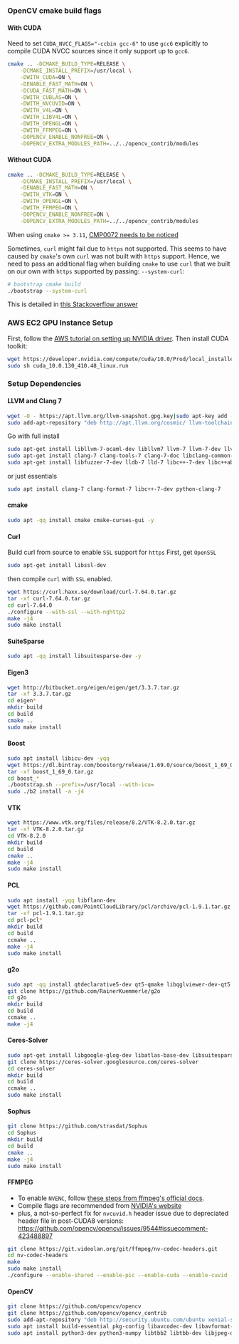 ### OpenCV cmake build flags
#### With CUDA
Need to set `CUDA_NVCC_FLAGS="-ccbin gcc-6"` to use `gcc6` explicitly to compile CUDA NVCC sources since it only support up to `gcc6`.

```bash
cmake .. -DCMAKE_BUILD_TYPE=RELEASE \
    -DCMAKE_INSTALL_PREFIX=/usr/local \
    -DWITH_CUDA=ON \
    -DENABLE_FAST_MATH=ON \
    -DCUDA_FAST_MATH=ON \
    -DWITH_CUBLAS=ON \
    -DWITH_NVCUVID=ON \
    -DWITH_V4L=ON \
    -DWITH_LIBV4L=ON \
    -DWITH_OPENGL=ON \
    -DWITH_FFMPEG=ON \
    -DOPENCV_ENABLE_NONFREE=ON \
    -DOPENCV_EXTRA_MODULES_PATH=../../opencv_contrib/modules
```

#### Without CUDA
```bash
cmake .. -DCMAKE_BUILD_TYPE=RELEASE \
    -DCMAKE_INSTALL_PREFIX=/usr/local \
    -DENABLE_FAST_MATH=ON \
    -DWITH_VTK=ON \
    -DWITH_OPENGL=ON \
    -DWITH_FFMPEG=ON \
    -DOPENCV_ENABLE_NONFREE=ON \
    -DOPENCV_EXTRA_MODULES_PATH=../../opencv_contrib/modules
```

When using `cmake >= 3.11`, [CMP0072 needs to be noticed](https://cmake.org/cmake/help/git-stage/policy/CMP0072.html)

Sometimes, `curl` might fail due to `https` not supported. This seems to have caused by `cmake`'s own `curl` was not built with `https` support. Hence, we need to pass an additional flag when building `cmake` to use `curl` that we built on our own with `https` supported by passing: `--system-curl`:
```bash
# bootstrap cmake build
./bootstrap --system-curl
```
This is detailed in [this Stackoverflow answer](https://stackoverflow.com/a/33512778)

### AWS EC2 GPU Instance Setup
First, follow the [AWS tutorial on setting up NVIDIA driver](https://docs.aws.amazon.com/AWSEC2/latest/UserGuide/install-nvidia-driver.html).
Then install CUDA toolkit:
```bash
wget https://developer.nvidia.com/compute/cuda/10.0/Prod/local_installers/cuda_10.0.130_410.48_linux
sudo sh cuda_10.0.130_410.48_linux.run
```

### Setup Dependencies

#### LLVM and Clang 7
```bash
wget -O - https://apt.llvm.org/llvm-snapshot.gpg.key|sudo apt-key add -
sudo add-apt-repository "deb http://apt.llvm.org/cosmic/ llvm-toolchain-cosmic main"
```
Go with full install
```bash
sudo apt-get install libllvm-7-ocaml-dev libllvm7 llvm-7 llvm-7-dev llvm-7-doc llvm-7-examples llvm-7-runtime
sudo apt-get install clang-7 clang-tools-7 clang-7-doc libclang-common-7-dev libclang-7-dev libclang1-7 clang-format-7 python-clang-7
sudo apt-get install libfuzzer-7-dev lldb-7 lld-7 libc++-7-dev libc++abi-7-dev libomp-7-dev
```
or just essentials
```bash
sudo apt install clang-7 clang-format-7 libc++-7-dev python-clang-7
```

#### cmake
```bash
sudo apt -qq install cmake cmake-curses-gui -y
```

#### Curl
Build curl from source to enable `SSL` support for `https`
First, get `OpenSSL`
```bash
sudo apt-get install libssl-dev
```
then compile `curl` with `SSL` enabled.
```bash
wget https://curl.haxx.se/download/curl-7.64.0.tar.gz
tar -xf curl-7.64.0.tar.gz
cd curl-7.64.0
./configure --with-ssl --with-nghttp2
make -j4
sudo make install
```

#### SuiteSparse
```bash
sudo apt -qq install libsuitesparse-dev -y
```

#### Eigen3
```bash
wget http://bitbucket.org/eigen/eigen/get/3.3.7.tar.gz
tar -xf 3.3.7.tar.gz
cd eigen*
mkdir build
cd build
cmake .. 
sudo make install
```

#### Boost
```bash
sudo apt install libicu-dev -yqq
wget https://dl.bintray.com/boostorg/release/1.69.0/source/boost_1_69_0.tar.gz
tar -xf boost_1_69_0.tar.gz
cd boost_*
./bootstrap.sh --prefix=/usr/local --with-icu=
sudo ./b2 install -a -j4
```

#### VTK
```bash
wget https://www.vtk.org/files/release/8.2/VTK-8.2.0.tar.gz
tar -xf VTK-8.2.0.tar.gz
cd VTK-8.2.0
mkdir build
cd build
cmake ..
make -j4
sudo make install
```

#### PCL
```bash
sudo apt install -yqq libflann-dev
wget https://github.com/PointCloudLibrary/pcl/archive/pcl-1.9.1.tar.gz
tar -xf pcl-1.9.1.tar.gz
cd pcl-pcl*
mkdir build
cd build
ccmake ..
make -j4
sudo make install
```

#### g2o
```bash
sudo apt -qq install qtdeclarative5-dev qt5-qmake libqglviewer-dev-qt5 -y
git clone https://github.com/RainerKuemmerle/g2o
cd g2o
mkdir build
cd build
ccmake ..
make -j4
```

#### Ceres-Solver
```bash
sudo apt-get install libgoogle-glog-dev libatlas-base-dev libsuitesparse-dev -yq
git clone https://ceres-solver.googlesource.com/ceres-solver
cd ceres-solver
mkdir build
cd build
ccmake ..
sudo make install
```

#### Sophus
```bash
git clone https://github.com/strasdat/Sophus
cd Sophus
mkdir build
cd build
cmake ..
make -j4
sudo make install
```

#### FFMPEG
- To enable `NVENC`, follow [these steps from ffmpeg's official docs](https://trac.ffmpeg.org/wiki/HWAccelIntro#NVENC).
- Compile flags are recommended from [NVIDIA's website](https://developer.nvidia.com/ffmpeg)
- plus, a not-so-perfect fix for `nvcuvid.h` header issue due to depreciated header file in post-CUDA8 versions: https://github.com/opencv/opencv/issues/9544#issuecomment-423488897

```bash
git clone https://git.videolan.org/git/ffmpeg/nv-codec-headers.git
cd nv-codec-headers
make
sudo make install
./configure --enable-shared --enable-pic --enable-cuda --enable-cuvid --enable-nvenc --enable-nonfree --enable-libnpp --arch=x86_64 --extra-cflags=-I/usr/local/cuda/include --extra-ldflags=-L/usr/local/cuda/lib64
```

#### OpenCV
```bash
git clone https://github.com/opencv/opencv
git clone https://github.com/opencv/opencv_contrib
sudo add-apt-repository "deb http://security.ubuntu.com/ubuntu xenial-security main"
sudo apt install build-essential pkg-config libavcodec-dev libavformat-dev libswscale-dev libavresample-dev -yq 
sudo apt install python3-dev python3-numpy libtbb2 libtbb-dev libjpeg-dev libpng-dev libtiff-dev libjasper1 libjasper-dev libdc1394-22-dev -yq
```
